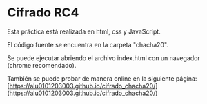 # Cifrado RC4

Esta práctica está realizada en html, css y JavaScript.

El código fuente se encuentra en la carpeta "chacha20".

Se puede ejecutar abriendo el archivo index.html con un navegador (chrome recomendado).

También se puede probar de manera online en la siguiente página: [https://alu0101203003.github.io/cifrado_chacha20/](https://alu0101203003.github.io/cifrado_chacha20/)

